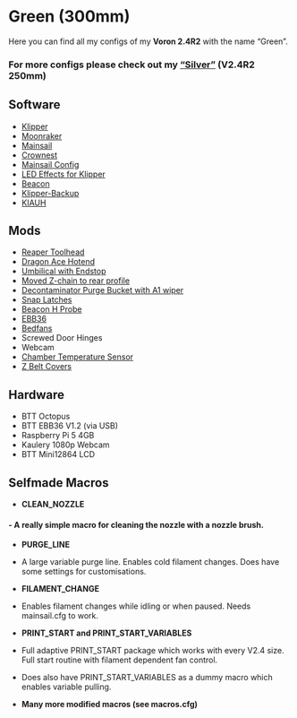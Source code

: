 # Green (300mm)
Here you can find all my configs of my **Voron 2.4R2** with the name “Green”.
  
### For more configs please check out my [“Silver”](https://github.com/Ibot-11/Silver-Config) (V2.4R2 250mm)
  
  
## Software
- [Klipper](https://github.com/Klipper3d/klipper)
- [Moonraker](https://github.com/Arksine/moonraker)
- [Mainsail](https://github.com/Arksine/moonraker)
- [Crownest](https://github.com/mainsail-crew/crowsnest)
- [Mainsail Config](https://github.com/mainsail-crew/mainsail-config)
- [LED Effects for Klipper](https://github.com/julianschill/klipper-led_effect)
- [Beacon](https://github.com/beacon3d/beacon_klipper)
- [Klipper-Backup](https://github.com/Staubgeborener/Klipper-Backup)
- [KIAUH](https://github.com/dw-0/kiauh)
  
  
## Mods
- [Reaper Toolhead](https://github.com/APDMachine/Reaper)
- [Dragon Ace Hotend](https://www.trianglelab.net/products/dragon-ace™-hotend?VariantsId=11348)
- [Umbilical with Endstop]()
- [Moved Z-chain to rear profile]()
- [Decontaminator Purge Bucket with A1 wiper]()
- [Snap Latches](https://mods.vorondesign.com/details/9Rdnf5vD2oaJLmR7BpAuQ)
- [Beacon H Probe](https://beacon3d.com/product/beacon-h/)
- [EBB36](https://biqu.equipment/de/products/bigtreetech-ebb-36-42-can-bus-for-connecting-klipper-expansion-device?srsltid=AfmBOorjOYnBxHLMNQno_OFBH2W_sg9e9TEijwJX2x6ClS_QYZOJettz)
- [Bedfans](https://mods.vorondesign.com/details/28xgztUufAtAfV4XUL5l4w)
- Screwed Door Hinges
- Webcam
- [Chamber Temperature Sensor](https://www.printables.com/de/model/410596-voron-chamber-thermistor-mount-2020-extrusion)
- [Z Belt Covers](https://www.printables.com/de/model/361381-z-belt-cover-with-rail-cutout)
  
## Hardware
- BTT Octopus
- BTT EBB36 V1.2 (via USB)
- Raspberry Pi 5 4GB
- Kaulery 1080p Webcam
- BTT Mini12864 LCD
  
## Selfmade Macros
- **CLEAN_NOZZLE**    
#### - A really simple macro for cleaning the nozzle with a nozzle brush.  
  
- **PURGE_LINE**  
- A large variable purge line. Enables cold filament changes. Does have some settings for customisations.
  
- **FILAMENT_CHANGE**  
- Enables filament changes while idling or when paused. Needs mainsail.cfg to work.  
  
- **PRINT_START and PRINT_START_VARIABLES**  
-  Full adaptive PRINT_START package which works with every V2.4 size. Full start routine with filament dependent fan control.  
-  Does also have PRINT_START_VARIABLES as a dummy macro which enables variable pulling.  
  
- **Many more modified macros (see macros.cfg)**

